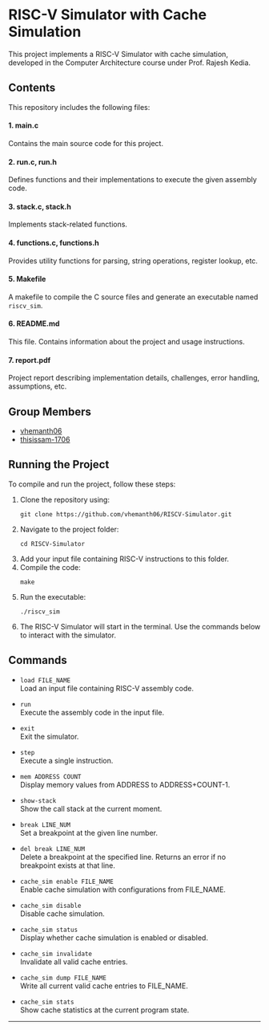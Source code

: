 # RISC-V Simulator with Cache Simulation

This project implements a RISC-V Simulator with cache simulation, developed in the Computer Architecture course under Prof. Rajesh Kedia.

## Contents

This repository includes the following files:

#### 1. main.c
Contains the main source code for this project.

#### 2. run.c, run.h
Defines functions and their implementations to execute the given assembly code.

#### 3. stack.c, stack.h
Implements stack-related functions.

#### 4. functions.c, functions.h 
Provides utility functions for parsing, string operations, register lookup, etc.

#### 5. Makefile
A makefile to compile the C source files and generate an executable named `riscv_sim`.

#### 6. README.md
This file. Contains information about the project and usage instructions.

#### 7. report.pdf
Project report describing implementation details, challenges, error handling, assumptions, etc.

## Group Members

- [vhemanth06](https://github.com/vhemanth06)
- [thisissam-1706](https://github.com/thisissam-1706)

## Running the Project

To compile and run the project, follow these steps:

1. Clone the repository using:
    ```
    git clone https://github.com/vhemanth06/RISCV-Simulator.git
    ```
2. Navigate to the project folder:
    ```
    cd RISCV-Simulator
    ```
3. Add your input file containing RISC-V instructions to this folder.
4. Compile the code:
    ```
    make
    ```
5. Run the executable:
    ```
    ./riscv_sim
    ```
6. The RISC-V Simulator will start in the terminal. Use the commands below to interact with the simulator.

## Commands

- `load FILE_NAME`  
  Load an input file containing RISC-V assembly code.

- `run`  
  Execute the assembly code in the input file.

- `exit`  
  Exit the simulator.

- `step`  
  Execute a single instruction.

- `mem ADDRESS COUNT`  
  Display memory values from ADDRESS to ADDRESS+COUNT-1.

- `show-stack`  
  Show the call stack at the current moment.

- `break LINE_NUM`  
  Set a breakpoint at the given line number.

- `del break LINE_NUM`  
  Delete a breakpoint at the specified line. Returns an error if no breakpoint exists at that line.

- `cache_sim enable FILE_NAME`  
  Enable cache simulation with configurations from FILE_NAME.

- `cache_sim disable`  
  Disable cache simulation.

- `cache_sim status`  
  Display whether cache simulation is enabled or disabled.

- `cache_sim invalidate`  
  Invalidate all valid cache entries.

- `cache_sim dump FILE_NAME`  
  Write all current valid cache entries to FILE_NAME.

- `cache_sim stats`  
  Show cache statistics at the current program state.
---
